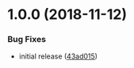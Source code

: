 # 1.0.0 (2018-11-12)


### Bug Fixes

* initial release ([43ad015](https://github.com/typed-ember/renovate-config/commit/43ad015))
